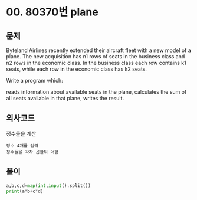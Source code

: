 # 00. 80370번 plane
## 문제
Byteland Airlines recently extended their aircraft fleet with a new model of a plane. The new acquisition has n1 rows of seats in the business class and n2 rows in the economic class. In the business class each row contains k1 seats, while each row in the economic class has k2 seats.

Write a program which:

reads information about available seats in the plane,
calculates the sum of all seats available in that plane,
writes the result.
## 의사코드
정수들을 계산
```
정수 4개를 입력
정수들을 각자 곱한뒤 더함
```

## 풀이
```python
a,b,c,d=map(int,input().split())
print(a*b+c*d)
```
